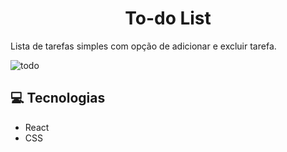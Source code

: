 <div>
  <h1 align="center">To-do List</h1>
  <p>Lista de tarefas simples com opção de adicionar e excluir tarefa.</p>
</div>

![todo](https://github.com/jrath29/to-do-list/assets/108674777/4714d66c-5337-4d9c-bc1d-504b5038eee9)

## 💻 Tecnologias
<ul>
  <li>React</li>
  <li>CSS</li>
</ul>
